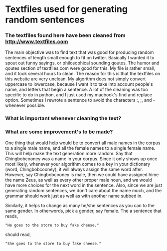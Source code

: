 # Textfiles used for generating random sentences

### The textfiles found here have been cleaned from http://www.textfiles.com

The main objective was to find text that was good for producing random sentences of length small enough to fit on twitter.  Basically I wanted it to spout out funny sayings, or philosophical sounding qoutes.  The humor and qoutes section of textfiles.com were good for this.  My file is rather small, and it took several hours to clean.  The reason for this is that the textfiles on this website are very unclean.  My algorithm does not simply convert uppercase to lowercase, because I want it to take into account people's name, and letters that begin a sentence.  A lot of the cleaning was too specific to do in python, and I just used my macbook's find and replace option.  Sometimes I rewrote a sentence to avoid the characters :, ;, and - whenever possible.

### What is important whenever cleaning the text?




### What are some improvement's to be made?

One thing that would help would be to convert all male names in the corpus to a single male name, and all the female names to a single female name.  This will help make the text generation more random.  Say that Chingbobcooney was a name in your corpus.  Since it only shows up once most likely, whenever your algorithm comes to a key in your dictionary (word, Chingbobcooney), it will always assign the same word after.  However, say Chingbobcooney is male, then we could have assigned hime the name Zeus, as well as every other proper male noun, and we would have more choices for the next word in the sentence.  Also, since we are just generating random sentences, we don't care about the name much, and the grammar should work just as well as with another name subbed in.

Similarly, it helps to change as many he/she sentences as you can to the same gender.  In otherwords, pick a gender, say female.  The a sentence that reads, 

    "He goes to the store to buy fake cheese." 
should read,

    "She goes to the store to buy fake cheese." 
